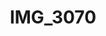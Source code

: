 ---
title: IMG_3070
layout: image
categories: [valokuvat]
box-image: valokuvat/IMG_3070-kuutio.jpg
image: valokuvat/IMG_3070.jpg
hide_title_on_box: true
---